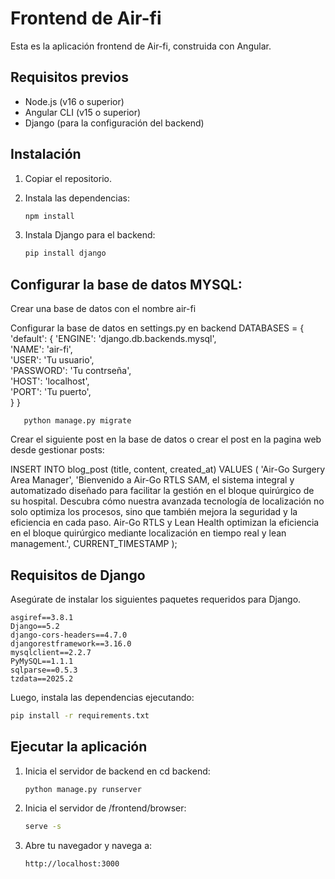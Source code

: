 # Frontend de Air-fi

Esta es la aplicación frontend de Air-fi, construida con Angular.

## Requisitos previos

- Node.js (v16 o superior)
- Angular CLI (v15 o superior)
- Django (para la configuración del backend)

## Instalación

1. Copiar el repositorio.

2. Instala las dependencias:
    ```bash
    npm install
    ```

3. Instala Django para el backend:
    ```bash
    pip install django
    ```

## Configurar la base de datos MYSQL:
Crear una base de datos con el nombre air-fi

Configurar la base de datos en settings.py en backend
DATABASES = {
    'default': {
        'ENGINE': 'django.db.backends.mysql',  
        'NAME': 'air-fi',  
        'USER': 'Tu usuario',                 
        'PASSWORD': 'Tu contrseña',          
        'HOST': 'localhost',                  
        'PORT': 'Tu puerto',                       
    }
}
 ```
    python manage.py migrate
```
Crear el siguiente post en la base de datos o crear el post en la pagina web desde gestionar posts:

INSERT INTO blog_post (title, content, created_at)
VALUES (
    'Air-Go Surgery Area Manager',
    'Bienvenido a Air-Go RTLS SAM, el sistema integral y automatizado diseñado para facilitar la gestión en el bloque quirúrgico de su hospital. Descubra cómo nuestra avanzada tecnología de localización no solo optimiza los procesos, sino que también mejora la seguridad y la eficiencia en cada paso. Air-Go RTLS y Lean Health optimizan la eficiencia en el bloque quirúrgico mediante localización en tiempo real y lean management.',
    CURRENT_TIMESTAMP
);

## Requisitos de Django

Asegúrate de instalar los siguientes paquetes requeridos para Django.
```
asgiref==3.8.1
Django==5.2
django-cors-headers==4.7.0
djangorestframework==3.16.0
mysqlclient==2.2.7
PyMySQL==1.1.1
sqlparse==0.5.3
tzdata==2025.2
```

Luego, instala las dependencias ejecutando:

```bash
pip install -r requirements.txt
```
## Ejecutar la aplicación

1. Inicia el servidor de backend en cd backend:
    ```
    python manage.py runserver
    ```

2. Inicia el servidor de /frontend/browser:
    ```bash
    serve -s
    ```

3. Abre tu navegador y navega a:
    ```
    http://localhost:3000
    ```
